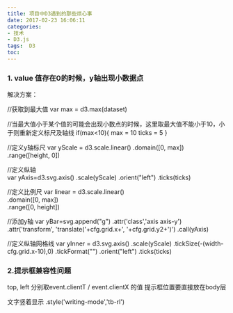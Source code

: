 ```yaml
---
title: 项目中D3遇到的那些烦心事
date: 2017-02-23 16:06:11
categories:
- 技术
- D3.js
tags:  D3
toc: 
---
```


### 1. value 值存在0的时候，y轴出现小数据点
解决方案：

//获取到最大值
var max = d3.max(dataset)

//当最大值小于某个值的可能会出现小数点的时候，这里取最大值不能小于10，小于则重新定义标尺及轴线
if(max<10){
  max = 10
  ticks = 5
}
<!-- more -->
//定义y轴标尺
var yScale = d3.scale.linear()
  .domain([0, max])
  .range([height, 0])

//定义纵轴  
var yAxis=d3.svg.axis()
  .scale(yScale)
  .orient("left")
  .ticks(ticks)

//定义比例尺
var linear = d3.scale.linear()  
  .domain([0, max])  
  .range([0, height])

//添加y轴
var yBar=svg.append("g")
  .attr('class','axis axis-y')
  .attr('transform', 'translate('+cfg.grid.x+', '+cfg.grid.y2+')')
  .call(yAxis)

//定义纵轴网格线
var yInner = d3.svg.axis()
  .scale(yScale)
  .tickSize(-(width- cfg.grid.x-10),0)
  .tickFormat("")
  .orient("left")
  .ticks(ticks)

### 2.提示框兼容性问题
top, left 分别取event.clientT / event.clientX 的值
提示框位置要直接放在body层


文字竖着显示
.style('writing-mode','tb-rl')